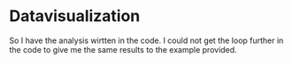 # Datavisualization
So I have the analysis wirtten in the code. I could not get the loop further in the code to give me the same results to the example provided.
